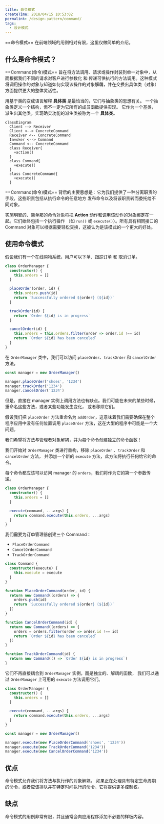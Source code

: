 ```yaml
---
title: 命令模式
createTime: 2018/04/15 10:53:02
permalink: /design-pattern/command/
tags:
  - 设计模式
---
```


==命令模式== 在前端领域的用例相对有限，这里仅做简单的介绍。

## 什么是命令模式？

==Command(命令)模式== 旨在将方法调用、请求或操作封装到单一对象中，从而根据我们不同的请求对客户进行参数化
和 传递可供执行的方法调用。这种模式将调用操作的对象与知道如何实现该操作的对象解耦，并在交换出具体类（对象）
方面提供更大的整体灵活性。

用基于类的变成语言解释 **具体类** 是最恰当的，它们与抽象类的思想有关。
一个抽象类定义一个结构，但不一定为它所有的成员函数提供实现。
它作为一个基类，派生出其他类。实现确实功能的派生类被称为一个 **具体类**。

```mermaid
classDiagram
  Client --> Receiver
  Client <--> ConcreteCommand
  Receiver <-- ConcreteCommand
  Invoker <--> Command
  Command <-- ConcreteCommand
  class Receiver{
    +action()
  }
  class Command{
    +execute()
  }
  class ConcreteCommand{
    +execute()
  }
```

==Command(命令)模式== 背后的主要思想是：它为我们提供了一种分离职责的手段，这些职责包括从执行命令的任意地方
发布命令以及将该职责转而委托给不同对象。

实施明智的、简单那的命令对象将把 **Action** 动作和调用该动作的对象绑定在一起。它们始终包括一个执行操作
（如 `run()` 或 `execute()`）。所有具有相同接口的 Command 对象可以根据需要轻松交换，这被认为是该模式的一个更大的好处。

## 使用命令模式

假设我们有一个在线购物系统，用户可以下单、跟踪订单 和 取消订单。

```ts
class OrderManager {
  constructor() {
    this.orders = []
  }

  placeOrder(order, id) {
    this.orders.push(id)
    return `Successfully ordered ${order} (${id})`
  }

  trackOrder(id) {
    return `Order ${id} is in progress`
  }

  cancelOrder(id) {
    this.orders = this.orders.filter(order => order.id !== id)
    return `Order ${id} has been canceled`
  }
}
```

在 `OrderManager` 类中，我们可以访问 `placeOrder`、`trackOrder` 和 `cancelOrder` 方法。

```ts
const manager = new OrderManager()

manager.placeOrder('shoes', '1234')
manager.trackOrder('1234')
manager.cancelOrder('1234')
```

但是，直接在 manager 实例上调用方法也有缺点。我们可能在未来的某些时候，重命名这些方法，或者某些功能发生变化，
或者移除它们。

假设我们把 `placeOrder` 方法重命名为 `addOrder`，这意味着我们需要确保在整个程序应用中没有任何位置调用
`placeOrder` 方法，这在大型的程序中可能是一个大问题。

我们希望将方法与管理者对象解耦，并为每个命令创建独立的命令函数！

我们开始对 `OrderManager` 类进行重构，移除 `placeOrder` 、`trackOrder` 和 `cancelOrder` 方法，
并添加一个新的 `execute` 方法，此方法将执行任何给它的命令。

每个命令都应该可以访问 manager 的 `orders`，我们将作为它的第一个参数传递。

```ts
class OrderManager {
  constructor() {
    this.orders = []
  }

  execute(command, ...args) {
    return command.execute(this.orders, ...args)
  }
}
```

我们需要为订单管理器创建三个 Command：

- `PlaceOrderCommand`
- `CancelOrderCommand`
- `TrackOrderCommand`

```ts
class Command {
  constructor(execute) {
    this.execute = execute
  }
}

function PlaceOrderCommand(order, id) {
  return new Command((orders) => {
    orders.push(id)
    return `Successfully ordered ${order} (${id})`
  })
}

function CancelOrderCommand(id) {
  return new Command((orders) => {
    orders = orders.filter(order => order.id !== id)
    return `Order ${id} has been canceled`
  })
}

function TrackOrderCommand(id) {
  return new Command(() => `Order ${id} is in progress`)
}
```

它们不再直接耦合到 `OrderManager` 实例，而是独立的、解耦的函数，
我们可以通过 `OrderManager` 上可用的 `execute` 方法调用它们。

```ts
class OrderManager {
  constructor() {
    this.orders = []
  }

  execute(command, ...args) {
    return command.execute(this.orders, ...args)
  }
}

const manager = new OrderManager()

manager.execute(new PlaceOrderCommand('shoes', '1234'))
manager.execute(new TrackOrderCommand('1234'))
manager.execute(new CancelOrderCommand('1234'))
```

## 优点

命令模式允许我们将方法与执行作的对象解耦。
如果正在处理具有特定生命周期的命令，或者应该排队并在特定时间执行的命令，它将提供更多控制权。

## 缺点

命令模式的用例非常有限，并且通常会向应用程序添加不必要的样板内容。
